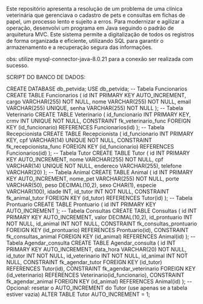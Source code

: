 Este repositório apresenta a resolução de um problema de uma clínica veterinária que gerenciava o cadastro de pets e consultas em fichas de papel, um processo lento e sujeito a erros. Para modernizar e agilizar a operação, desenvolvi um programa em Java seguindo o padrão de arquitetura MVC. Este sistema permite a digitalização de todos os registros de forma organizada e eficiente, utilizando SQL para garantir o armazenamento e a recuperação segura das informações.

obs: utilize mysql-connector-java-8.0.21 para a conexão ser realizada com sucesso.


SCRIPT DO BANCO DE DADOS:

CREATE DATABASE db_petvida;
USE db_petvida;
-- Tabela Funcionarios
CREATE TABLE Funcionarios (
 id INT PRIMARY KEY AUTO_INCREMENT,
 cargo VARCHAR(255) NOT NULL,
 nome VARCHAR(255) NOT NULL,
 email VARCHAR(255) UNIQUE,
 senha VARCHAR(255) NOT NULL
);
-- Tabela Veterinario
CREATE TABLE Veterinario (
 id_funcionario INT PRIMARY KEY,
 crmv INT UNIQUE NOT NULL,
 CONSTRAINT fk_veterinario_func FOREIGN KEY (id_funcionario) REFERENCES Funcionarios(id)
);
-- Tabela Recepcionista
CREATE TABLE Recepcionista (
 id_funcionario INT PRIMARY KEY,
 cpf VARCHAR(14) UNIQUE NOT NULL,
 CONSTRAINT fk_recepcionista_func FOREIGN KEY (id_funcionario) REFERENCES Funcionarios(id)
);
-- Tabela Tutor
CREATE TABLE Tutor (
 id INT PRIMARY KEY AUTO_INCREMENT,
 nome VARCHAR(255) NOT NULL,
 cpf VARCHAR(14) UNIQUE NOT NULL,
 endereco VARCHAR(255),
 telefone VARCHAR(20)
);
-- Tabela Animal
CREATE TABLE Animal (
 id INT PRIMARY KEY AUTO_INCREMENT,
 nome_pet VARCHAR(255) NOT NULL,
 porte VARCHAR(50),
 peso DECIMAL(10,2),
 sexo CHAR(1),
 especie VARCHAR(100),
 idade INT,
 id_tutor INT NOT NULL,
 CONSTRAINT fk_animal_tutor FOREIGN KEY (id_tutor) REFERENCES Tutor(id)
);
-- Tabela Prontuario
CREATE TABLE Prontuario (
 id INT PRIMARY KEY AUTO_INCREMENT
);
-- Tabela Consultas
CREATE TABLE Consultas (
 id INT PRIMARY KEY AUTO_INCREMENT,
 valor DECIMAL(10,2),
 id_prontuario INT NOT NULL,
 id_animal INT NOT NULL,
 CONSTRAINT fk_consultas_prontuario FOREIGN KEY (id_prontuario) REFERENCES Prontuario(id),
 CONSTRAINT fk_consultas_animal FOREIGN KEY (id_animal) REFERENCES Animal(id)
);
-- Tabela Agendar_consulta
CREATE TABLE Agendar_consulta (
 id INT PRIMARY KEY AUTO_INCREMENT,
 data_hora VARCHAR(20) NOT NULL,
 id_tutor INT NOT NULL,
 id_veterinario INT NOT NULL,
 id_animal INT NOT NULL,
 CONSTRAINT fk_agendar_tutor FOREIGN KEY (id_tutor) REFERENCES Tutor(id),
 CONSTRAINT fk_agendar_veterinario FOREIGN KEY (id_veterinario) REFERENCES
Veterinario(id_funcionario),
 CONSTRAINT fk_agendar_animal FOREIGN KEY (id_animal) REFERENCES Animal(id)
);
-- Opcional: resetar o AUTO_INCREMENT do Tutor (use apenas se a tabela estiver vazia)
ALTER TABLE Tutor AUTO_INCREMENT = 1;

